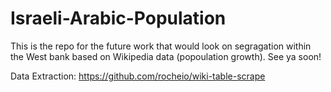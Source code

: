 # Israeli-Arabic-Population

This is the repo for the future work that would look on segragation within the West bank based on Wikipedia data (popoulation growth). See ya soon!

Data Extraction:
https://github.com/rocheio/wiki-table-scrape
